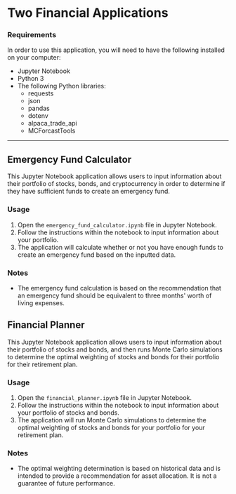# Two Financial Applications

### Requirements

In order to use this application, you will need to have the following installed on your computer:

- Jupyter Notebook
- Python 3
- The following Python libraries:
    - requests
    - json 
    - pandas 
    - dotenv
    - alpaca_trade_api
    - MCForcastTools

---

## Emergency Fund Calculator

This Jupyter Notebook application allows users to input information about their portfolio of stocks, bonds, and cryptocurrency in order to determine if they have sufficient funds to create an emergency fund.

### Usage

1. Open the `emergency_fund_calculator.ipynb` file in Jupyter Notebook.
2. Follow the instructions within the notebook to input information about your portfolio.
3. The application will calculate whether or not you have enough funds to create an emergency fund based on the inputted data.

### Notes

- The emergency fund calculation is based on the recommendation that an emergency fund should be equivalent to three months' worth of living expenses.


## Financial Planner

This Jupyter Notebook application allows users to input information about their portfolio of stocks and bonds, and then runs Monte Carlo simulations to determine the optimal weighting of stocks and bonds for their portfolio for their retirement plan.


### Usage

1. Open the `financial_planner.ipynb` file in Jupyter Notebook.
2. Follow the instructions within the notebook to input information about your portfolio of stocks and bonds.
3. The application will run Monte Carlo simulations to determine the optimal weighting of stocks and bonds for your portfolio for your retirement plan.

### Notes

- The optimal weighting determination is based on historical data and is intended to provide a recommendation for asset allocation. It is not a guarantee of future performance.
